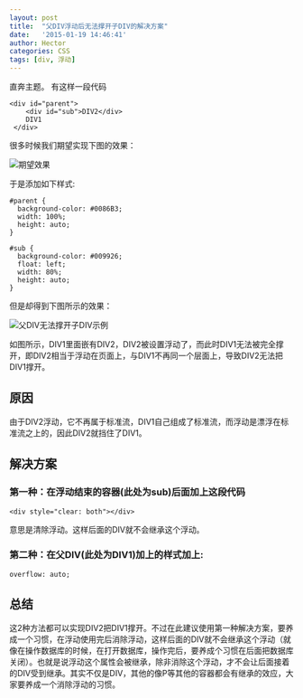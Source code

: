 ```yaml
---
layout: post
title:  "父DIV浮动后无法撑开子DIV的解决方案"
date:   '2015-01-19 14:46:41'
author: Hector
categories: CSS
tags: [div, 浮动]
---
```


直奔主题。
有这样一段代码
    
    <div id="parent">
        <div id="sub">DIV2</div>
        DIV1
     </div>

很多时候我们期望实现下图的效果：

<!--more-->

![期望效果](http://7u2eqw.com1.z0.glb.clouddn.com/parentDIV-subDIV_actural.png)

于是添加如下样式:

    #parent {
      background-color: #0086B3;
      width: 100%;
      height: auto;
    }

    #sub {
      background-color: #009926;
      float: left;
      width: 80%;
      height: auto;
    }

但是却得到下图所示的效果：

![父DIV无法撑开子DIV示例](http://7u2eqw.com1.z0.glb.clouddn.com/parentDIV-subDIV.png)

如图所示，DIV1里面嵌有DIV2，DIV2被设置浮动了，而此时DIV1无法被完全撑开，即DIV2相当于浮动在页面上，与DIV1不再同一个层面上，导致DIV2无法把DIV1撑开。

## 原因
由于DIV2浮动，它不再属于标准流，DIV1自己组成了标准流，而浮动是漂浮在标准流之上的，因此DIV2就挡住了DIV1。

## 解决方案

### 第一种：在浮动结束的容器(此处为sub)后面加上这段代码

    <div style="clear: both"></div>
    
意思是清除浮动。这样后面的DIV就不会继承这个浮动。

### 第二种：在父DIV(此处为DIV1)加上的样式加上:

    overflow: auto;
    
## 总结
这2种方法都可以实现DIV2把DIV1撑开。不过在此建议使用第一种解决方案，要养成一个习惯，在浮动使用完后消除浮动，这样后面的DIV就不会继承这个浮动（就像在操作数据库的时候，在打开数据库，操作完后，要养成个习惯在后面把数据库关闭）。也就是说浮动这个属性会被继承，除非消除这个浮动，才不会让后面接着的DIV受到继承。其实不仅是DIV，其他的像P等其他的容器都会有继承的效应，大家要养成一个消除浮动的习惯。